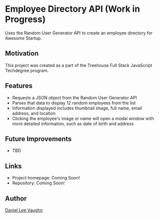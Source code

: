 # Employee Directory API (Work in Progress)
Uses the Random User Generator API to create an employee directory for Awesome Startup.

## Motivation
This project was created as a part of the Treehouse Full Stack JavaScript Techdegree program.

## Features
* Requests a JSON object from the Random User Generator API
* Parses that data to display 12 random employees from the list
* Information displayed includes thumbnail image, full name, email address, and location
* Clicking the employee's image or name will open a modal window with more detailed information, such as date of birth and address

## Future Improvements
* TBD

## Links
* Project homepage: Coming Soon!
* Repository: Coming Soon!

## Author
[Daniel Lee Vaughn](https://github.com/LeeVaughn)